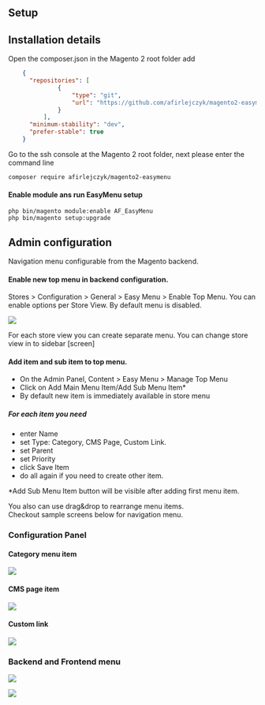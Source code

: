 ## Setup

## Installation details

Open the composer.json in the Magento 2 root folder add

```json
    {
      "repositories": [
              {
                  "type": "git",
                  "url": "https://github.com/afirlejczyk/magento2-easymenu.git"
              }
          ],
      "minimum-stability": "dev",
      "prefer-stable": true
    }
```

Go to the ssh console at the Magento 2 root folder, 
next please enter the command line 

```composer require afirlejczyk/magento2-easymenu```

#### Enable module ans run EasyMenu setup
 
``` 
php bin/magento module:enable AF_EasyMenu
php bin/magento setup:upgrade
```

## Admin configuration

Navigation menu configurable from the Magento backend.

#### Enable new top menu in backend configuration.
Stores > Configuration > General > Easy Menu > Enable Top Menu.
You can enable options per Store View. 
By default menu is disabled.

![](images/config.png)

For each store view you can create separate menu. You can change store view in to sidebar [screen]

#### Add item and sub item to top menu.
 
- On the Admin Panel, Content > Easy Menu > Manage Top Menu
- Click on Add Main Menu Item/Add Sub Menu Item*
- By default new item is immediately available in store menu

##### For each item you need
- enter Name
- set Type: Category, CMS Page, Custom Link.
- set Parent
- set Priority
- click Save Item 
- do all again if you need to create other item.



*Add Sub Menu Item button will be visible after adding first menu item.

You also can use drag&drop to rearrange menu items.  
Checkout sample screens below for navigation menu.

### Configuration Panel

#### Category menu item 
![](images/category_item.png)

#### CMS page item
![](images/cms_page_item.png)

#### Custom link
![](images/custom_link_item.png)

### Backend and Frontend menu

![](images/menu-store-1-backend.png)

![](images/menu-store-1-frontend.png)
